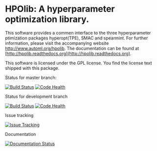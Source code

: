 HPOlib: A hyperparameter optimization library.
===============================================================

This software provides a commen interface to the three hyperparameter
ptimization packages hyperopt(TPE), SMAC and spearmint. For further information,
please visit the accompanying website http://www.automl.org/hpolib. The
documentation can be found at [http://hpolib.readthedocs.org](http://hpolib.readthedocs.org).

This software is licensed under the GPL license. You find the license text
shipped with this package.

Status for master branch:

[![Build Status](https://travis-ci.org/automl/HPOlib.svg?branch=master)](https://travis-ci.org/automl/HPOlib)
[![Code Health](https://landscape.io/github/automl/HPOlib/master/landscape.png)](https://landscape.io/github/automl/HPOlib/master)

Status for development branch

[![Build Status](https://travis-ci.org/automl/HPOlib.svg?branch=development)](https://travis-ci.org/automl/HPOlib)
[![Code Health](https://landscape.io/github/automl/HPOlib/development/landscape.png)](https://landscape.io/github/automl/HPOlib/development)

Issue tracking

[![Issue Tracking](https://badge.waffle.io/automl/HPOlib.png?label=ready&title=Ready)](https://waffle.io/automl/HPOlib)

Documentation

[![Documentation Status](https://readthedocs.org/projects/hpolib/badge/?version=development)](http://hpolib.readthedocs.org/en/development/)
